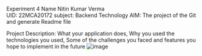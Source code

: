 Experiment 4
Name Nitin Kumar Verma            
UID: 22MCA20172
subject: Backend Technology
AIM: The project of the Git and generate Readme file

Project Description: 
What your application does,
Why you used the technologies you used,
Some of the challenges you faced and features you hope to implement in the future
![image](https://github.com/Nitinverna/nitin/assets/118727410/05e84d05-f53c-4cb6-8d1b-3ce35717ee05)


